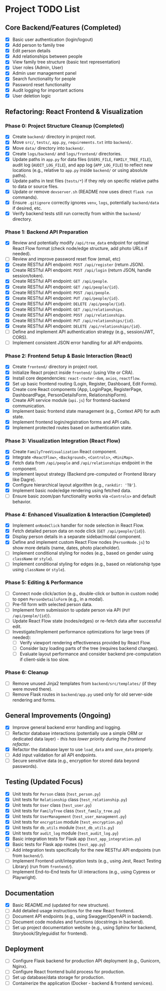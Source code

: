 # Project TODO List

## Core Backend/Features (Completed)
- [x] Basic user authentication (login/logout)
- [x] Add person to family tree
- [x] Edit person details
- [x] Add relationships between people
- [x] View family tree structure (basic text representation)
- [x] User roles (Admin, User)
- [x] Admin user management panel
- [x] Search functionality for people
- [x] Password reset functionality
- [x] Audit logging for important actions
- [x] User deletion logic

## Refactoring: React Frontend & Visualization

### Phase 0: Project Structure Cleanup (Completed)
- [x] Create `backend/` directory in project root.
- [x] Move `src/`, `tests/`, `app.py`, `requirements.txt` into `backend/`.
- [x] Move `data/` directory into `backend/`.
- [x] Create `logs/backend/` and `logs/frontend/` directories.
- [x] Update paths in `app.py` for data files (`USERS_FILE`, `FAMILY_TREE_FILE`), audit log (`AUDIT_LOG_FILE`), and app log (`APP_LOG_FILE`) to reflect new locations (e.g., relative to `app.py` inside `backend/` or using absolute paths).
- [x] Update paths in test files (`tests/*`) if they rely on specific relative paths to data or source files.
- [x] Update or remove `devserver.sh` (README now uses direct `flask run` commands).
- [x] Ensure `.gitignore` correctly ignores `venv`, `logs`, potentially `backend/data` if desired, etc.
- [x] Verify backend tests still run correctly from within the `backend/` directory.

### Phase 1: Backend API Preparation
- [x] Review and potentially modify `/api/tree_data` endpoint for optimal React Flow format (check node/edge structure, add photo URLs if needed).
- [ ] Review and improve password reset flow (email, etc)
- [x] Create RESTful API endpoint: `POST /api/register` (return JSON).
- [x] Create RESTful API endpoint: `POST /api/login` (return JSON, handle session/token).
- [x] Create RESTful API endpoint: `GET /api/people`.
- [x] Create RESTful API endpoint: `GET /api/people/{id}`.
- [x] Create RESTful API endpoint: `POST /api/people`.
- [x] Create RESTful API endpoint: `PUT /api/people/{id}`.
- [x] Create RESTful API endpoint: `DELETE /api/people/{id}`.
- [x] Create RESTful API endpoint: `GET /api/relationships`.
- [x] Create RESTful API endpoint: `POST /api/relationships`.
- [x] Create RESTful API endpoint: `PUT /api/relationships/{id}`.
- [x] Create RESTful API endpoint: `DELETE /api/relationships/{id}`.
- [ ] Define and implement API authentication strategy (e.g., session/JWT, CORS).
- [ ] Implement consistent JSON error handling for all API endpoints.

### Phase 2: Frontend Setup & Basic Interaction (React)
- [x] Create `frontend/` directory in project root.
- [x] Initialize React project inside `frontend/` (using Vite or CRA).
- [x] Install core dependencies: `react-router-dom`, `axios`, `reactflow`.
- [x] Set up basic frontend routing (Login, Register, Dashboard, Edit Forms). 
- [x] Create core React components (App, LoginPage, RegisterPage, DashboardPage, PersonDetailsForm, RelationshipForm).
- [x] Create API service module (`api.js`) for frontend-backend communication. 
- [x] Implement basic frontend state management (e.g., Context API) for auth state. 
- [x] Implement frontend login/registration forms and API calls.
- [x] Implement protected routes based on authentication state.

### Phase 3: Visualization Integration (React Flow)
- [x] Create `FamilyTreeVisualization` React component.
- [x] Integrate `<ReactFlow>`, `<Background>`, `<Controls>`, `<MiniMap>`.
- [x] Fetch data from `/api/people` and `/api/relationships` endpoint in the component. 
- [x] Implement layout strategy (Backend pre-computed or Frontend library like Dagre).
- [x] Configure hierarchical layout algorithm (e.g., `rankdir: 'TB'`).
- [x] Implement basic node/edge rendering using fetched data.
- [ ] Ensure basic zoom/pan functionality works via `<Controls>` and default behavior.
### Phase 4: Enhanced Visualization & Interaction (Completed)
- [x] Implement `onNodeClick` handler for node selection in React Flow.
- [x] Fetch detailed person data on node click (`GET /api/people/{id}`). 
- [x] Display person details in a separate sidebar/modal component.
- [x] Define and implement custom React Flow nodes (`PersonNode.js`) to show more details (name, dates, photo placeholder).
- [ ] Implement conditional styling for nodes (e.g., based on gender using `className` or `style`).
- [ ] Implement conditional styling for edges (e.g., based on relationship type using `className` or `style`).
### Phase 5: Editing & Performance
- [ ] Connect node click/action (e.g., double-click or button in custom node) to open `PersonDetailsForm` (e.g., in a modal).
- [ ] Pre-fill form with selected person data.
- [ ] Implement form submission to update person via API (`PUT /api/people/{id}`).
- [ ] Update React Flow state (nodes/edges) or re-fetch data after successful edit.
- [ ] Investigate/Implement performance optimizations for large trees (if needed):
    - [ ] Verify viewport rendering effectiveness provided by React Flow.
    - [ ] Consider lazy loading parts of the tree (requires backend changes).
    - [ ] Evaluate layout performance and consider backend pre-computation if client-side is too slow.

### Phase 6: Cleanup
- [ ] Remove unused Jinja2 templates from `backend/src/templates/` (if they were moved there).
- [ ] Remove Flask routes in `backend/app.py` used only for old server-side rendering and forms.

## General Improvements (Ongoing)
- [x] Improve general backend error handling and logging.
- [ ] Refactor database interactions (potentially use a simple ORM or dedicated data layer) - *this has lower priority during the frontend refactor*.
- [x] Refactor the database layer to use `load_data` and `save_data` properly.
- [ ] Add input validation for all API endpoints.
- [ ] Secure sensitive data (e.g., encryption for stored data beyond passwords).

## Testing (Updated Focus)
- [x] Unit tests for `Person` class (`test_person.py`)
- [x] Unit tests for `Relationship` class (`test_relationship.py`)
- [x] Unit tests for `User` class (`test_user.py`)
- [x] Unit tests for `FamilyTree` class (`test_family_tree.py`)
- [x] Unit tests for `UserManagement` (`test_user_management.py`)
- [x] Unit tests for `encryption` module (`test_encryption.py`)
- [x] Unit tests for `db_utils` module (`test_db_utils.py`)
- [x] Unit tests for `audit_log` module (`test_audit_log.py`)
- [x] Basic integration tests for Flask app (`test_app_integration.py`)
- [x] Basic tests for Flask app routes (`test_app.py`)
- [ ] Add integration tests specifically for the new RESTful API endpoints (run from `backend/`).
- [ ] Implement Frontend unit/integration tests (e.g., using Jest, React Testing Library) (run from `frontend/`).
- [ ] Implement End-to-End tests for UI interactions (e.g., using Cypress or Playwright).

## Documentation
- [x] Basic README.md (updated for new structure).
- [ ] Add detailed usage instructions for the new React frontend.
- [ ] Document API endpoints (e.g., using Swagger/OpenAPI in backend).
- [ ] Document code modules and functions (docstrings in backend).
- [ ] Set up project documentation website (e.g., using Sphinx for backend, Storybook/Styleguidist for frontend).

## Deployment
- [ ] Configure Flask backend for production API deployment (e.g., Gunicorn, Nginx).
- [ ] Configure React frontend build process for production.
- [ ] Set up database/data storage for production.
- [ ] Containerize the application (Docker - backend & frontend services).
